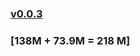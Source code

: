 ### [v0.0.3](https://github.com/littleflute/cdpics/edit/master/README.md)
### [138M + 73.9M = 218 M]
